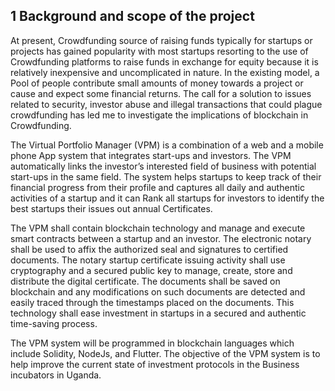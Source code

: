 ## 1 Background and scope of the project 

At present, Crowdfunding source of raising funds typically for startups or projects has gained popularity with most startups resorting to the use of Crowdfunding platforms to raise funds in exchange for equity because it is relatively inexpensive and uncomplicated in nature. In the existing model, a Pool of people contribute small amounts of money towards a project or cause and expect some financial returns. The call for a solution to issues related to security, investor abuse and illegal transactions that could plague crowdfunding has led me to investigate the implications of blockchain in Crowdfunding.

The Virtual Portfolio Manager (VPM) is a combination of a web and a mobile phone App system that integrates start-ups and investors. The VPM automatically links the investor’s interested field of business with potential start-ups in the same field. The system helps startups to keep track of their financial progress from their profile and captures all daily and authentic activities of a startup and it can Rank all startups for investors to identify the best startups their issues out annual Certificates. 

The VPM shall contain blockchain technology and manage and execute smart contracts between a startup and an investor. The electronic notary shall be used to affix the authorized seal and signatures to certified documents. The notary startup certificate issuing activity shall use cryptography and a secured public key to manage, create, store and distribute the digital certificate. The documents shall be saved on blockchain and any modifications on such documents are detected and easily traced through the timestamps placed on the documents. This technology shall ease investment in startups in a secured and authentic time-saving process. 

The VPM system will be programmed in blockchain languages which include Solidity, NodeJs, and Flutter. The objective of the VPM system is to help improve the current state of investment protocols in the Business incubators in Uganda.

